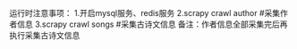 运行时注意事项：
1.开启mysql服务、redis服务
2.scrapy crawl author #采集作者信息
3.scrapy crawl songs  #采集古诗文信息
备注：作者信息全部采集完后再执行采集古诗文信息